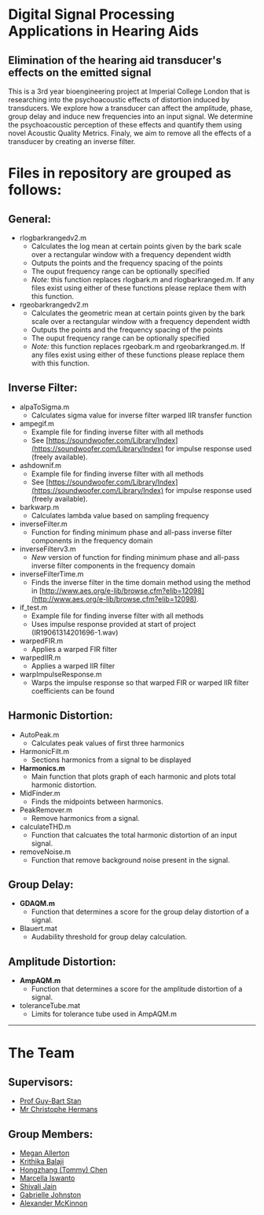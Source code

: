 # Digital Signal Processing Applications in Hearing Aids
## Elimination of the hearing aid transducer's effects on the emitted signal
This is a 3rd year bioengineering project at Imperial College London that is researching into the psychoacoustic effects of distortion induced by transducers. We explore how a transducer can affect the amplitude, phase, group delay and induce new frequencies into an input signal. We determine the psychoacoustic perception of these effects and quantify them using novel Acoustic Quality Metrics. Finaly, we aim to remove all the effects of a transducer by creating an inverse filter.

# Files in repository are grouped as follows:
## General:
- rlogbarkrangedv2.m
  - Calculates the log mean at certain points given by the bark scale over a rectangular window with a frequency dependent width
  - Outputs the points and the frequency spacing of the points
  - The ouput frequency range can be optionally specified
  - *Note:* this function replaces rlogbark.m and rlogbarkranged.m. If any files exist using either of these functions please replace them with this function. 
- rgeobarkrangedv2.m
  - Calculates the geometric mean at certain points given by the bark scale over a rectangular window with a frequency dependent width
  - Outputs the points and the frequency spacing of the points
  - The ouput frequency range can be optionally specified
  - *Note:* this function replaces rgeobark.m and rgeobarkranged.m. If any files exist using either of these functions please replace them with this function. 

## Inverse Filter:
- alpaToSigma.m
  - Calculates sigma value for inverse filter warped IIR transfer function
- ampegif.m
  - Example file for finding inverse filter with all methods
  - See [https://soundwoofer.com/Library/Index](https://soundwoofer.com/Library/Index) for impulse response used (freely available). 
- ashdownif.m
  - Example file for finding inverse filter with all methods
  - See [https://soundwoofer.com/Library/Index](https://soundwoofer.com/Library/Index) for impulse response used (freely available). 
- barkwarp.m
  - Calculates lambda value based on sampling frequency
- inverseFilter.m
  - Function for finding minimum phase and all-pass inverse filter components in the frequency domain
- inverseFilterv3.m
  - *New* version of function for finding minimum phase and all-pass inverse filter components in the frequency domain
- inverseFilterTime.m 
  - Finds the inverse filter in the time domain method using the method in [http://www.aes.org/e-lib/browse.cfm?elib=12098](http://www.aes.org/e-lib/browse.cfm?elib=12098). 
- if_test.m
  - Example file for finding inverse filter with all methods
  - Uses impulse response provided at start of project (IR19061314201696-1.wav)
- warpedFIR.m
  - Applies a warped FIR filter
- warpedIIR.m
  - Applies a warped IIR filter
- warpImpulseResponse.m
  - Warps the impulse response so that warped FIR or warped IIR filter coefficients can be found
  
## Harmonic Distortion:
- AutoPeak.m
  - Calculates peak values of first three harmonics
- HarmonicFilt.m
  - Sections harmonics from a signal to be displayed
- **Harmonics.m**
  - Main function that plots graph of each harmonic and plots total harmonic distortion.
- MidFinder.m
  - Finds the midpoints between harmonics.
- PeakRemover.m
  - Remove harmonics from a signal.
- calculateTHD.m
  - Function that calcuates the total harmonic distortion of an input signal.
- removeNoise.m
  - Function that remove background noise present in the signal.

## Group Delay:
- **GDAQM.m**
  - Function that determines a score for the group delay distortion of a signal. 
- Blauert.mat
  - Audability threshold for group delay calculation.

## Amplitude Distortion:
- **AmpAQM.m**
  - Function that determines a score for the amplitude distortion of a signal.
- toleranceTube.mat
  - Limits for tolerance tube used in AmpAQM.m

---

# The Team
## Supervisors:
- [Prof Guy-Bart Stan](https://www.imperial.ac.uk/people/g.stan "Imperial College Profile")
- [Mr Christophe Hermans](https://www.resolution-acoustics.be/our-team/christophe-hermans/ "Resolution Acoustics Profile")

## Group Members:
- [Megan Allerton](https://www.linkedin.com/in/meganallerton/ "Linkedin Profile")
- [Krithika Balaji](https://www.linkedin.com/in/krithika-balaji-13961716b/ "Linkedin Profile")
- [Hongzhang (Tommy) Chen](https://www.linkedin.com/in/hongzhang-tommy-chen-066baa184/ "Linkedin Profile")
- [Marcella Iswanto](https://www.linkedin.com/in/marcella-alessandra-iswanto-carrasquero-a756b5151/ "Linkedin Profile")
- [Shivali Jain](https://www.linkedin.com/in/shivalijain-/ "Linkedin Profile")
- [Gabrielle Johnston](https://www.linkedin.com/in/gabrielle-johnston-827861155/ "Linkedin Profile")
- [Alexander McKinnon](https://www.linkedin.com/in/alex-mckinnon-1aa261198/ "Linkedin Profile")
